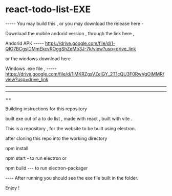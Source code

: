 # react-todo-list-EXE

----- You may build this , or you may download the release here  - 

Download the mobile andorid version , through the link here  , 

Andorid APK ----- https://drive.google.com/file/d/1-QIO7BCgslDMmEkcvROggShZeMb3J-7k/view?usp=drive_link

or the windows download here  

Windows .exe file ,  ----- https://drive.google.com/file/d/1iMKRZgsVZelGY_2T1cQU3F0RwVgOiMMR/view?usp=drive_link

--------------------------------------------------------------------------------------------------------------
--------------------------------------------------------------------------------------------------------------


==

Building instructions for this repository  

built exe out of a to do list , made with react , built with vite .  

This is a repository , for the website to be built using electron. 


after cloning this repo into the working directory 

npm install 

npm start   - to run electron  or 

npm build   --- to run electron-packager 


---- After running you should see  the exe file built in the folder. 

Enjoy ! 




